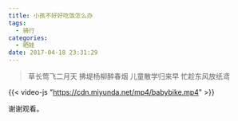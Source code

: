 ```yaml
---
title: 小孩不好好吃饭怎么办
tags:
  - 骑行
categories:
  - 晒娃
date: 2017-04-18 23:31:29
---
```


>草长莺飞二月天
>拂堤杨柳醉春烟
>儿童散学归来早
>忙趁东风放纸鸢

<!-- more -->

{{< video-js "https://cdn.miyunda.net/mp4/babybike.mp4" >}}
 
谢谢观看。